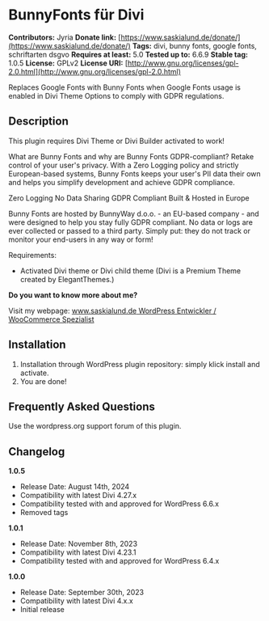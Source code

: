 # BunnyFonts für Divi #
**Contributors:** Jyria
**Donate link:** [https://www.saskialund.de/donate/](https://www.saskialund.de/donate/)
**Tags:** divi, bunny fonts, google fonts, schriftarten dsgvo
**Requires at least:** 5.0
**Tested up to:** 6.6.9
**Stable tag:** 1.0.5
**License:** GPLv2
**License URI:** [http://www.gnu.org/licenses/gpl-2.0.html](http://www.gnu.org/licenses/gpl-2.0.html)

Replaces Google Fonts with Bunny Fonts when Google Fonts usage is enabled in Divi Theme Options to comply with GDPR regulations.

## Description ##

This plugin requires Divi Theme or Divi Builder activated to work!

What are Bunny Fonts and why are Bunny Fonts GDPR-compliant?
Retake control of your user's privacy. With a Zero Logging policy and strictly European-based systems, Bunny Fonts keeps your user's PII data their own and helps you simplify development and achieve GDPR compliance.

Zero Logging
No Data Sharing
GDPR Compliant
Built & Hosted in Europe

Bunny Fonts are hosted by BunnyWay d.o.o. - an EU-based company - and were designed to help you stay fully GDPR compliant. No data or logs are ever collected or passed to a third party. Simply put: they do not track or monitor your end-users in any way or form!

Requirements:
+ Activated Divi theme or Divi child theme (Divi is a Premium Theme created by ElegantThemes.) 

**Do you want to know more about me?**

Visit my webpage: [www.saskialund.de WordPress Entwickler / WooCommerce Spezialist](https://www.saskialund.de/)

## Installation ##

1. Installation through WordPress plugin repository: simply klick install and activate.
2. You are done!

## Frequently Asked Questions ##

Use the wordpress.org support forum of this plugin.

## Changelog ##

**1.0.5**
* Release Date: August 14th, 2024
* Compatibility with latest Divi 4.27.x
* Compatibility tested with and approved for WordPress 6.6.x
* Removed tags

**1.0.1**
* Release Date: November 8th, 2023
* Compatibility with latest Divi 4.23.1
* Compatibility tested with and approved for WordPress 6.4.x

**1.0.0**
* Release Date: September 30th, 2023
* Compatibility with latest Divi 4.x.x
* Initial release
